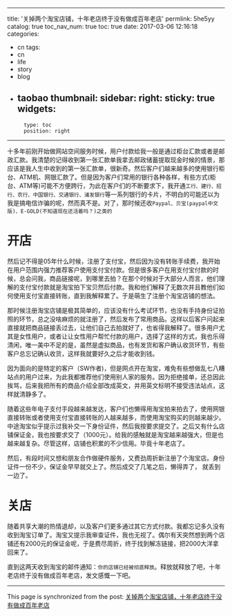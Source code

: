 
---
title: '关掉两个淘宝店铺，十年老店终于没有做成百年老店'
permlink: 5he5yy
catalog: true
toc_nav_num: true
toc: true
date: 2017-03-06 12:16:18
categories:
- cn
tags:
- cn
- life
- story
- blog
- taobao
thumbnail: 
sidebar:
    right:
        sticky: true
widgets:
    -
        type: toc
        position: right
---


十多年前刚开始做网站空间服务时候，用户付款给我一般是通过柜台汇款或者是邮政汇款。我清楚的记得收到第一张汇款单我拿去邮政储蓄提取现金时候的情景，那应该是我人生中收到的第一张汇款单，很新奇。然后客户们越来越多的使用银行柜台、ATM机、网银汇款了。但是因为客户们常用的银行各种各样，有些方式(柜台、ATM等)可能不方便跨行，为此在客户们的不断要求下，我开通`工行、建行、招行、农行、中国银行、交通银行、浦发银行`等一系列银行的卡片，不明白的可能还以为我是搞电信诈骗的呢，然而真不是。对了，那时候还收`Paypal、贝宝(paypal中文版)、E-GOLD(不知道现在还活着吗？)之类的`

# 开店

然后记不得是05年什么时候，注册了支付宝，然后因为没有转账手续费，我开始在用户范围内强力推荐客户使用支付宝付款。但是很多客户在用支付宝付款的时候，总会问我，商品链接呢，到哪里去拍？在那个时候对于大部分人而言，他们理解的支付宝付款就是淘宝拍下宝贝然后付款。我和他们解释了无数次并且教他们如何使用支付宝直接转账，直到我解释累了。于是萌生了注册个淘宝店铺的想法。

那时候注册淘宝店铺是极其简单的，应该没有什么考试环节，也没有手持身份证拍照的环节，总之没啥麻烦的就注册了，然后发布了常用商品。这样以后客户问起来直接就把商品链接丢过去，让他们自己去拍就好了，也省得我解释了。很多用户尤其是女性用户，或者让让女性用户帮忙付款的用户，选择了这样的方式，我也乐得清闲，唯一美中不足的是，虽然是虚拟商品，也有发货和客户确认收货环节，有些客户总忘记确认收货，这样我就要好久之后才能收到钱。

因为面向的是特定的客户（SW作者)，但是网点开在淘宝，难免有些想做乱七八糟站点的用户过来，为此我都推荐他们使用别人家的服务。因为拒绝接单，还总因此挨骂，后来我把所有的商品介绍全部改成英文，并用英文标明不接受违法站点，这样就清静多了。

随着这些年电子支付手段越来越发达，客户们也懒得用淘宝拍来拍去了，使用网银直接转账或者使用支付宝直接转账的人越来越多，而使用淘宝购买的则越来越少。中途淘宝似乎提示过我补交一下身份证件，然后我按要求提交了。之后又有什么店铺保证金，我也按要求交了（1000元）。给我的感触就是淘宝越来越强大，但是也越来越复杂。尽管这样，店铺也积累的不少信用。毕竟十年老店了。

然后，有段时间又想和朋友合作做硬件服务，又费劲周折新注册了个淘宝店。身份证件一份不少，保证金早早就交上了。然后成交了几笔之后，懒得弄了， 就丢到一边了。

# 关店

随着共享大潮的热情退却，以及客户们更多通过其它方式付款。我都忘记多久没有收到淘宝订单了。淘宝又提示我审查证件，我也无视了。偶尔有天突然想到两个店铺还有2000元的保证金呢，于是费尽周折，终于找到解冻链接，把2000大洋拿回来了。

直到这两天收到淘宝的邮件通知：`你的店铺已经被彻底释放`。释放就释放了吧，十年老店终于没有做成百年老店，发文感慨一下吧。

- - -

This page is synchronized from the post: [关掉两个淘宝店铺，十年老店终于没有做成百年老店](https://steemit.com/@oflyhigh/5he5yy)
